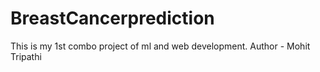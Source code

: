 # BreastCancerprediction
This is my 1st combo project of ml and web development. 
Author - Mohit Tripathi
